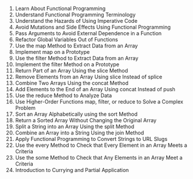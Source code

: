 1. Learn About Functional Programming
2. Understand Functional Programming Terminology
3. Understand the Hazards of Using Imperative Code
4. Avoid Mutations and Side Effects Using Functional Programming
5. Pass Arguments to Avoid External Dependence in a Function
6. Refactor Global Variables Out of Functions
7. Use the map Method to Extract Data from an Array
8. Implement map on a Prototype
9. Use the filter Method to Extract Data from an Array
10. Implement the filter Method on a Prototype
11. Return Part of an Array Using the slice Method
12. Remove Elements from an Array Using slice Instead of splice
13. Combine Two Arrays Using the concat Method
14. Add Elements to the End of an Array Using concat Instead of push
15. Use the reduce Method to Analyze Data
16. Use Higher-Order Functions map, filter, or reduce to Solve a Complex Problem
17. Sort an Array Alphabetically using the sort Method
18. Return a Sorted Array Without Changing the Original Array
19. Split a String into an Array Using the split Method
20. Combine an Array into a String Using the join Method
21. Apply Functional Programming to Convert Strings to URL Slugs
22. Use the every Method to Check that Every Element in an Array Meets a Criteria
23. Use the some Method to Check that Any Elements in an Array Meet a Criteria
24. Introduction to Currying and Partial Application
